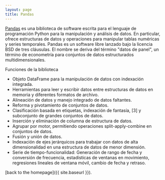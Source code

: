 ```yaml
---
layout: page
title: Pandas
---
```


[Pandas](http://pandas.pydata.org/) es una biblioteca de software escrita para el lenguaje de programación Python para la manipulación y análisis de datos. En particular, ofrece estructuras de datos y operaciones para manipular tablas numéricas y series temporales. Pandas es un software libre lanzado bajo la licencia BSD de tres cláusulas. El nombre se deriva del término "datos de panel", un término de econometría para conjuntos de datos estructurados multidimensionales.

Funciones de la biblioteca

* Objeto DataFrame para la manipulación de datos con indexación integrada.
* Herramientas para leer y escribir datos entre estructuras de datos en memoria y diferentes formatos de archivo.
* Alineación de datos y manejo integrado de datos faltantes.
* Reforma y pivotamiento de conjuntos de datos.
* Clasificación basada en etiquetas, indexación de fantasía, [3] y subconjunto de grandes conjuntos de datos.
* Inserción y eliminación de columna de estructura de datos.
* Agrupar por motor, permitiendo operaciones split-apply-combine en conjuntos de datos.
* Fusión y unión de datos.
* Indexación de ejes jerárquicos para trabajar con datos de alta dimensionalidad en una estructura de datos de menor dimensión.
* Serie de tiempo-funcionalidad: Generación de rango de fecha y conversión de frecuencia, estadísticas de ventanas en movimiento, regresiones lineales de ventana móvil, cambio de fecha y retraso.

[back to the homepage]({{ site.baseurl }}).
